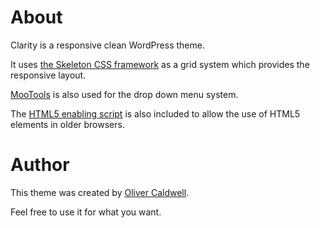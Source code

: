# About

Clarity is a responsive clean WordPress theme.

It uses [the Skeleton CSS framework](http://www.getskeleton.com/) as a grid system which provides the responsive layout.

[MooTools](http://mootools.net/) is also used for the drop down menu system.

The [HTML5 enabling script](http://remysharp.com/2009/01/07/html5-enabling-script/) is also included to allow the use of HTML5 elements in older browsers.

# Author

This theme was created by [Oliver Caldwell](http://olivercaldwell.co.uk/).

Feel free to use it for what you want.